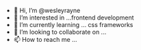 - 👋 Hi, I’m @wesleyrayne
- 👀 I’m interested in ...frontend development
- 🌱 I’m currently learning ... css frameworks 
- 💞️ I’m looking to collaborate on ...
- 📫 How to reach me ... 

<!---
wesleyrayne/wesleyrayne is a ✨ special ✨ repository because its `README.md` (this file) appears on your GitHub profile.
You can click the Preview link to take a look at your changes.
--->
